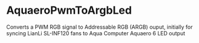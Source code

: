 # AquaeroPwmToArgbLed
Converts a PWM RGB signal to Addressable RGB (ARGB) ouput, initially for syncing LianLi SL-INF120 fans to Aqua Computer Aquaero 6 LED output
